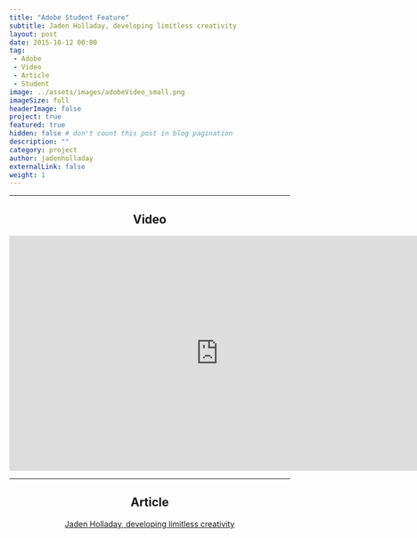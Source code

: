 ```yaml
---
title: "Adobe Student Feature"
subtitle: Jaden Holladay, developing limitless creativity
layout: post
date: 2015-10-12 00:00
tag:
 - Adobe
 - Video
 - Article
 - Student
image: ../assets/images/adobeVideo_small.png
imageSize: full
headerImage: false
project: true
featured: true
hidden: false # don't count this post in blog pagination
description: ""
category: project
author: jadenholladay
externalLink: false
weight: 1
---
```


---
## <center>Video</center>
<center><iframe width="750" height="422" src="https://www.youtube.com/embed/NKoI1I9J260" frameborder="0" allowfullscreen></iframe></center>

---

## <center>Article</center>
<center><a href="../assets/pdfs/jaden-holladay-adobe-story.pdf" target="_blank">Jaden Holladay, developing limitless creativity</a></center>
